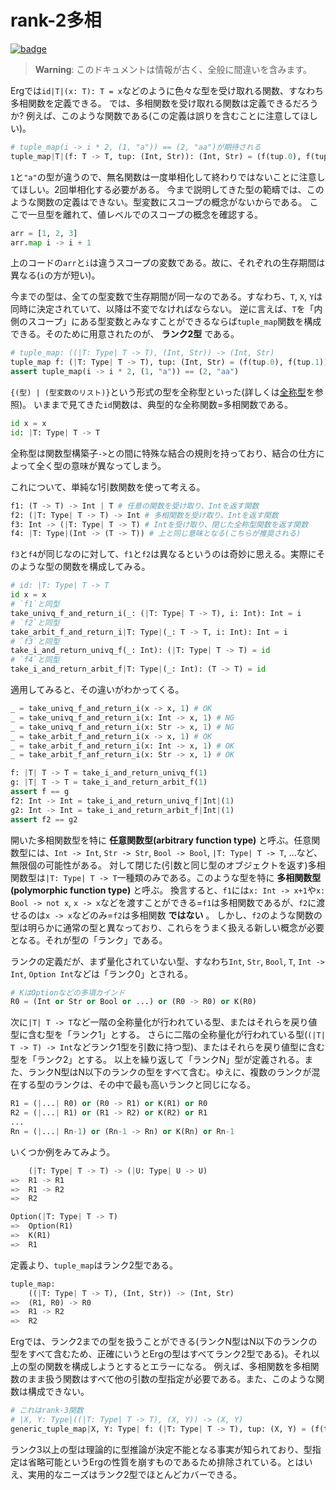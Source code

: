 # rank-2多相

[![badge](https://img.shields.io/endpoint.svg?url=https%3A%2F%2Fgezf7g7pd5.execute-api.ap-northeast-1.amazonaws.com%2Fdefault%2Fsource_up_to_date%3Fowner%3Derg-lang%26repos%3Derg%26ref%3Dmain%26path%3Ddoc/EN/syntax/type/advanced/_rank2type.md%26commit_hash%3D13f2d31aee9012f60b7a40d4b764921f1419cdfe)](https://gezf7g7pd5.execute-api.ap-northeast-1.amazonaws.com/default/source_up_to_date?owner=erg-lang&repos=erg&ref=main&path=doc/EN/syntax/type/advanced/_rank2type.md&commit_hash=13f2d31aee9012f60b7a40d4b764921f1419cdfe)

> __Warning__: このドキュメントは情報が古く、全般に間違いを含みます。

Ergでは`id|T|(x: T): T = x`などのように色々な型を受け取れる関数、すなわち多相関数を定義できる。
では、多相関数を受け取れる関数は定義できるだろうか?
例えば、このような関数である(この定義は誤りを含むことに注意してほしい)。

```python
# tuple_map(i -> i * 2, (1, "a")) == (2, "aa")が期待される
tuple_map|T|(f: T -> T, tup: (Int, Str)): (Int, Str) = (f(tup.0), f(tup.1))
```

`1`と`"a"`の型が違うので、無名関数は一度単相化して終わりではないことに注意してほしい。2回単相化する必要がある。
今まで説明してきた型の範疇では、このような関数の定義はできない。型変数にスコープの概念がないからである。
ここで一旦型を離れて、値レベルでのスコープの概念を確認する。

```python
arr = [1, 2, 3]
arr.map i -> i + 1
```

上のコードの`arr`と`i`は違うスコープの変数である。故に、それぞれの生存期間は異なる(`i`の方が短い)。

今までの型は、全ての型変数で生存期間が同一なのである。すなわち、`T`, `X`, `Y`は同時に決定されていて、以降は不変でなければならない。
逆に言えば、`T`を「内側のスコープ」にある型変数とみなすことができるならば`tuple_map`関数を構成できる。そのために用意されたのが、 __ランク2型__ である。

```python
# tuple_map: ((|T: Type| T -> T), (Int, Str)) -> (Int, Str)
tuple_map f: (|T: Type| T -> T), tup: (Int, Str) = (f(tup.0), f(tup.1))
assert tuple_map(i -> i * 2, (1, "a")) == (2, "aa")
```

`{(型) | (型変数のリスト)}`という形式の型を全称型といった(詳しくは[全称型](../15_quantified.md)を参照)。
いままで見てきた`id`関数は、典型的な全称関数=多相関数である。

```python
id x = x
id: |T: Type| T -> T
```

全称型は関数型構築子`->`との間に特殊な結合の規則を持っており、結合の仕方によって全く型の意味が異なってしまう。

これについて、単純な1引数関数を使って考える。

```python
f1: (T -> T) -> Int | T # 任意の関数を受け取り、Intを返す関数
f2: (|T: Type| T -> T) -> Int # 多相関数を受け取り、Intを返す関数
f3: Int -> (|T: Type| T -> T) # Intを受け取り、閉じた全称型関数を返す関数
f4: |T: Type|(Int -> (T -> T)) # 上と同じ意味となる(こちらが推奨される)
```

`f3`と`f4`が同じなのに対して、`f1`と`f2`は異なるというのは奇妙に思える。実際にそのような型の関数を構成してみる。

```python
# id: |T: Type| T -> T
id x = x
# `f1`と同型
take_univq_f_and_return_i(_: (|T: Type| T -> T), i: Int): Int = i
# `f2`と同型
take_arbit_f_and_return_i|T: Type|(_: T -> T, i: Int): Int = i
# `f3`と同型
take_i_and_return_univq_f(_: Int): (|T: Type| T -> T) = id
# `f4`と同型
take_i_and_return_arbit_f|T: Type|(_: Int): (T -> T) = id
```

適用してみると、その違いがわかってくる。

```python
_ = take_univq_f_and_return_i(x -> x, 1) # OK
_ = take_univq_f_and_return_i(x: Int -> x, 1) # NG
_ = take_univq_f_and_return_i(x: Str -> x, 1) # NG
_ = take_arbit_f_and_return_i(x -> x, 1) # OK
_ = take_arbit_f_and_return_i(x: Int -> x, 1) # OK
_ = take_arbit_f_anf_return_i(x: Str -> x, 1) # OK

f: |T| T -> T = take_i_and_return_univq_f(1)
g: |T| T -> T = take_i_and_return_arbit_f(1)
assert f == g
f2: Int -> Int = take_i_and_return_univq_f|Int|(1)
g2: Int -> Int = take_i_and_return_arbit_f|Int|(1)
assert f2 == g2
```

開いた多相関数型を特に __任意関数型(arbitrary function type)__ と呼ぶ。任意関数型には、`Int -> Int`, `Str -> Str`, `Bool -> Bool`, `|T: Type| T -> T`, ...など、無限個の可能性がある。
対して閉じた(引数と同じ型のオブジェクトを返す)多相関数型は`|T: Type| T -> T`一種類のみである。このような型を特に __多相関数型(polymorphic function type)__ と呼ぶ。
換言すると、`f1`には`x: Int -> x+1`や`x: Bool -> not x`, `x -> x`などを渡すことができる=`f1`は多相関数であるが、`f2`に渡せるのは`x -> x`などのみ=`f2`は多相関数 __ではない__ 。
しかし、`f2`のような関数の型は明らかに通常の型と異なっており、これらをうまく扱える新しい概念が必要となる。それが型の「ランク」である。

ランクの定義だが、まず量化されていない型、すなわち`Int`, `Str`, `Bool`, `T`, `Int -> Int`, `Option Int`などは「ランク0」とされる。

```python
# KはOptionなどの多項カインド
R0 = (Int or Str or Bool or ...) or (R0 -> R0) or K(R0)
```

次に`|T| T -> T`など一階の全称量化が行われている型、またはそれらを戻り値型に含む型を「ランク1」とする。
さらに二階の全称量化が行われている型(`(|T| T -> T) -> Int`などランク1型を引数に持つ型)、またはそれらを戻り値型に含む型を「ランク2」とする。
以上を繰り返して「ランクN」型が定義される。また、ランクN型はN以下のランクの型をすべて含む。ゆえに、複数のランクが混在する型のランクは、その中で最も高いランクと同じになる。

```python
R1 = (|...| R0) or (R0 -> R1) or K(R1) or R0
R2 = (|...| R1) or (R1 -> R2) or K(R2) or R1
...
Rn = (|...| Rn-1) or (Rn-1 -> Rn) or K(Rn) or Rn-1
```

いくつか例をみてみよう。

```python
    (|T: Type| T -> T) -> (|U: Type| U -> U)
=>  R1 -> R1
=>  R1 -> R2
=>  R2

Option(|T: Type| T -> T)
=>  Option(R1)
=>  K(R1)
=>  R1
```

定義より、`tuple_map`はランク2型である。

```python
tuple_map:
    ((|T: Type| T -> T), (Int, Str)) -> (Int, Str)
=>  (R1, R0) -> R0
=>  R1 -> R2
=>  R2
```

Ergでは、ランク2までの型を扱うことができる(ランクN型はN以下のランクの型をすべて含むため、正確にいうとErgの型はすべてランク2型である)。それ以上の型の関数を構成しようとするとエラーになる。
例えば、多相関数を多相関数のまま扱う関数はすべて他の引数の型指定が必要である。また、このような関数は構成できない。

```python
# これはrank-3関数
# |X, Y: Type|((|T: Type| T -> T), (X, Y)) -> (X, Y)
generic_tuple_map|X, Y: Type| f: (|T: Type| T -> T), tup: (X, Y) = (f(tup.0), f(tup.1))
```

ランク3以上の型は理論的に型推論が決定不能となる事実が知られており、型指定は省略可能というErgの性質を崩すものであるため排除されている。とはいえ、実用的なニーズはランク2型でほとんどカバーできる。
